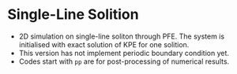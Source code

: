 # Single-Line Solition

- 2D simulation on single-line soliton through PFE. The system is initialised with exact solution of KPE for one solition.
- This version has not implement periodic boundary condition yet.
- Codes start with `pp` are for post-processing of numerical results.
